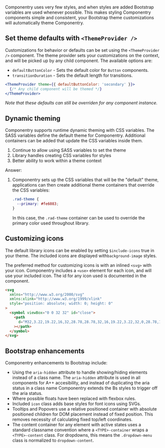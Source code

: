 Componentry uses very few styles, and when styles are added Bootstrap variables
are used whenever possible. This makes styling Componentry components simple and
consistent, your Bootstrap theme customizations will automatically theme
Componentry.

## Set theme defaults with `<ThemeProvider />`

Customizations for behavior or defaults can be set using the `<ThemeProvider />`
component. The theme provider sets your customizations on the context, and will
be picked up by any child component. The available options are:

- `defaultButtonColor` - Sets the default color for `Button` components.
- `transitionDuration` - Sets the default length for transitions.

```jsx
<ThemeProvider theme={{ defaultButtonColor: 'secondary' }}>
  {/* Any child component will be themed */}
</ThemeProvider>
```

_Note that these defaults can still be overriden for any component instance._

## Dynamic theming

Componentry supports runtime dynamic theming with CSS variables. The SASS
variables define the default theme for Componentry. Additional containers can be
added that update the CSS variables inside them.

1. Continue to allow using SASS variables to set the theme
2. Library handles creating CSS variables for styles
3. Better ability to work within a theme context

Answer:

1. Componentry sets up the CSS variables that will be the "default" theme,
   applications can then create additional theme containers that override the
   CSS variables:

   ```scss
   .rad-theme {
     --primary: #fe6083;
   }
   ```

   In this case, the `.rad-theme` container can be used to override the primary
   color used throughout library.

## Customizing icons

The default library icons can be enabled by setting `$include-icons` true in
your theme. The included icons are displayed with`background-image` styles.

The preferred method for customizing icons is with an inlined `<svg>` with your
icon. Componentry includes a `<use>` element for each icon, and will use your
included icon. The id for any icon used is documented in the component.

```html
<svg
  xmlns="http://www.w3.org/2000/svg"
  xmlns:xlink="http://www.w3.org/1999/xlink"
  style="position: absolute; width: 0; height: 0"
>
  <symbol viewBox="0 0 32 32" id="close">
    <path
      d="M32,3.22,19.22,16,32,28.78,28.78,32,16,19.22,3.22,32,0,28.78,12.78,16,0,3.22,3.22,0,16,12.78,28.78,0Z"
    ></path>
  </symbol>
</svg>
```

## Bootstrap enhancements

Componentry enhancements to Bootstrap include:

- Using the `aria-hidden` attribute to handle showing/hiding elements instead of
  a class name. The `aria-hidden` attribute is used in all components for A++
  accesibility, and instead of duplicating the aria status in a class name
  Componentry extends the Bs styles to trigger off the aria status.
- Where possible floats have been replaced with flexbox rules.
- Included `icon` class adds base styles for font icons using SVGs.
- Tooltips and Popovers use a relative positioned container with absolute
  positioned children for DOM placement instead of fixed position. This removes
  necessity of calculating fixed top/left coordinates.
- The content container for any element with active states uses a standard
  classname convention where a `<TYPE>-container` wraps a `<TYPE>-content`
  class. For dropdowns, this means the `.dropdown-menu` class is normalized to
  `dropdown-content`.

